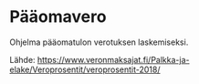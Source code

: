 # Pääomavero

Ohjelma pääomatulon verotuksen laskemiseksi.

Lähde: https://www.veronmaksajat.fi/Palkka-ja-elake/Veroprosentit/veroprosentit-2018/

